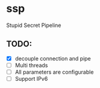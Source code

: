 # ssp
Stupid Secret Pipeline

## TODO:
* [x] decouple connection and pipe 
* [ ] Multi threads
* [ ] All parameters are configurable
* [ ] Support IPv6